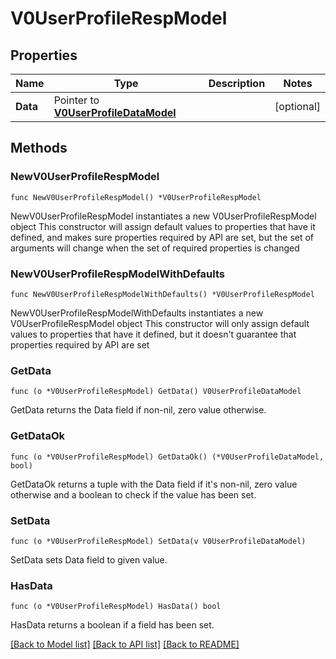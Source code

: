 # V0UserProfileRespModel

## Properties

Name | Type | Description | Notes
------------ | ------------- | ------------- | -------------
**Data** | Pointer to [**V0UserProfileDataModel**](V0UserProfileDataModel.md) |  | [optional] 

## Methods

### NewV0UserProfileRespModel

`func NewV0UserProfileRespModel() *V0UserProfileRespModel`

NewV0UserProfileRespModel instantiates a new V0UserProfileRespModel object
This constructor will assign default values to properties that have it defined,
and makes sure properties required by API are set, but the set of arguments
will change when the set of required properties is changed

### NewV0UserProfileRespModelWithDefaults

`func NewV0UserProfileRespModelWithDefaults() *V0UserProfileRespModel`

NewV0UserProfileRespModelWithDefaults instantiates a new V0UserProfileRespModel object
This constructor will only assign default values to properties that have it defined,
but it doesn't guarantee that properties required by API are set

### GetData

`func (o *V0UserProfileRespModel) GetData() V0UserProfileDataModel`

GetData returns the Data field if non-nil, zero value otherwise.

### GetDataOk

`func (o *V0UserProfileRespModel) GetDataOk() (*V0UserProfileDataModel, bool)`

GetDataOk returns a tuple with the Data field if it's non-nil, zero value otherwise
and a boolean to check if the value has been set.

### SetData

`func (o *V0UserProfileRespModel) SetData(v V0UserProfileDataModel)`

SetData sets Data field to given value.

### HasData

`func (o *V0UserProfileRespModel) HasData() bool`

HasData returns a boolean if a field has been set.


[[Back to Model list]](../README.md#documentation-for-models) [[Back to API list]](../README.md#documentation-for-api-endpoints) [[Back to README]](../README.md)


